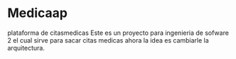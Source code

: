 # Medicaap
plataforma de citasmedicas
Este es un proyecto para ingenieria de sofware 2 el cual sirve para sacar citas medicas ahora la idea es cambiarle la arquitectura.
